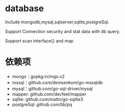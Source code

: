 # database
Include mongodb,mysql,sqlserver,sqlite,postgreSql.

Support Connection security and stat data with db query.

Support scan interface{} and map

# 依赖项
* mongo：gopkg.in/mgo.v2
* mssql：github.com/denisenkom/go-mssqldb
* mysql：github.com/go-sql-driver/mysql
* mapper: github.com/devfeel/mapper
* sqlite: github.com/mattn/go-sqlite3
* postgreSql: github.com/lib/pq
